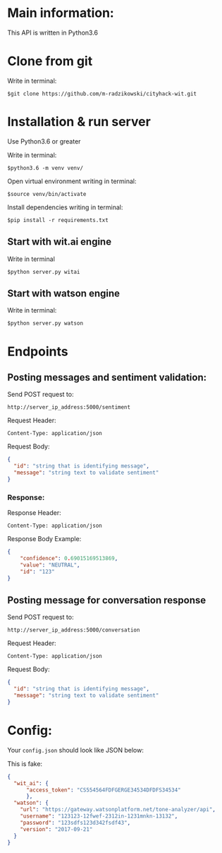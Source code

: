 # Main information:

This API is written in Python3.6

# Clone from git

Write in terminal:
```
$git clone https://github.com/m-radzikowski/cityhack-wit.git
```

# Installation & run server

Use Python3.6 or greater

Write in terminal:
```
$python3.6 -m venv venv/
```

Open virtual environment writing in terminal:
```
$source venv/bin/activate
```

Install dependencies writing in terminal:
```
$pip install -r requirements.txt
```
## Start with wit.ai engine

Write in terminal
```
$python server.py witai
```

## Start with watson engine

Write in terminal:
```
$python server.py watson
```

# Endpoints

## Posting messages and sentiment validation:

Send POST request to:
```
http://server_ip_address:5000/sentiment
```
Request Header:
```
Content-Type: application/json
```
Request Body:
```json
{
  "id": "string that is identifying message",
  "message": "string text to validate sentiment"
}
```

### Response:

Response Header:
```
Content-Type: application/json
```
Response Body Example:
```json
{
    "confidence": 0.69015169513869,
    "value": "NEUTRAL",
    "id": "123"
}
```


## Posting message for conversation response

Send POST request to:
```
http://server_ip_address:5000/conversation
```
Request Header:
```
Content-Type: application/json
```
Request Body:
```json
{
  "id": "string that is identifying message",
  "message": "string text to validate sentiment"
}
```

# Config:

Your ```config.json``` should look like JSON below:

This is fake:
```json
{
  "wit_ai": {
  	  "access_token": "CS554564FDFGERGE34534DFDFS34534"
  	  },
  "watson": {
    "url": "https://gateway.watsonplatform.net/tone-analyzer/api",
    "username": "123123-12fwef-2312in-1231mnkn-13132",
    "password": "123sdfs123d342fsdf43",
	"version": "2017-09-21"
  }
}
```

